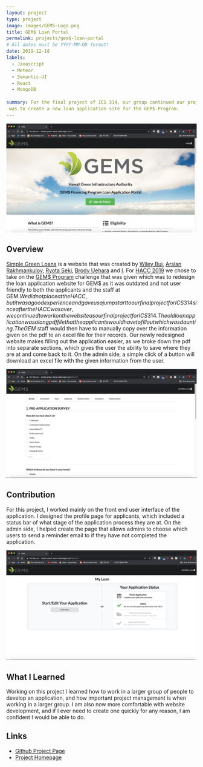 ```yaml
---
layout: project
type: project
image: images/GEMS-Logo.png
title: GEM$ Loan Portal
permalink: projects/gem$-loan-portal
# All dates must be YYYY-MM-DD format!
date: 2019-12-18
labels:
  - Javascript
  - Meteor
  - Semantic-UI
  - React
  - MongoDB
  
summary: For the final project of ICS 314, our group continued our project that we started at HACC 2019. The project
 was to create a new loan application site for the GEM$ Program.
---
```


<img class="ui image" src="../images/Landing.png">

## **Overview**
[Simple Green Loans](http://simple-green-loans.meteorapp.com/#/) is a website that was created by [Wiley Bui](https://wileybui.github.io/), [Arslan Rakhmankulov](https://github.com/arslan-r), [Ryota Seki](https://github.com/ryotabs
), [Brody Uehara](https://github.com/brodyu) and [I](https://trey-sumida.github.io/). For [HACC
 2019](http://hacc.hawaii.gov/) we chose to take on the
 [GEM$ Program](https://gems.hawaii.gov/) challenge
 that was given which was to redesign the loan application website for GEM$ as it was outdated and not user
  friendly to both the applicants and the staff at GEM$. We did not place at the HACC, but it was a good experience
   and gave us a jumpstart to our final project for ICS 314 since after the HACC was over, we continued to work on the
   website as our final
   project
   for ICS 314. The old loan application was a long pdf file that the applicants would have to fill out which was
    daunting. The GEM$ staff would then have to manually copy over the information given on the pdf to an excel file
     for their records. Our newly redesigned website makes filling out the application easier, as we broke down the
      pdf into separate sections, which gives the user the ability to save where they are at and come back to it. On
       the admin side, a simple click of a button will download an excel file with the given information from the user.
       
<img class="ui image" src="../images/form.png">

## **Contribution**
For this project, I worked mainly on the front end user interface of the application. I designed the profile page for
 applicants, which included a status bar of what stage of the application process they are at. On the admin side, I
  helped create the page that allows admins to choose which users to send a reminder email to if they have not
   completed the application. 
   
   <img class="ui image" src="../images/userpage.png">
   
## **What I Learned**
Working on this project I learned how to work in a larger group of people to develop an application, and how
 important project management is when working in a larger group. I am also now more comfortable with website
  development, and if I ever need to create one quickly for any reason, I am confident I would be able to do. 
  
## **Links**
- [Github Project Page](https://github.com/green-loan-portal/simple-green-loans)
- [Project Homepage](https://green-loan-portal.github.io/#overview)
